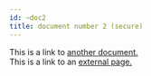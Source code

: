 ```yaml
---
id: ~doc2
title: document number 2 (secure)
---
```


This is a link to [another document.](doc3.md)  
This is a link to an [external page.](http://www.example.com)
